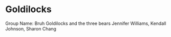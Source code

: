 # Goldilocks
Group Name: Bruh
Goldilocks and the three bears
Jennifer Williams, Kendall Johnson, Sharon Chang
